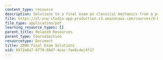 ```yaml
---
content_type: resource
description: Solutions to a final exam on classical mechanics from a previous semester.
file: https://ol-ocw-studio-app-production.s3.amazonaws.com/courses/8-012-physics-i-classical-mechanics-fall-2008/6472a8a7677008d74cecfee8c4ec4f17_2006_final_sol.pdf
file_type: application/pdf
learning_resource_types: []
parent_title: Related Resources
parent_type: CourseSection
resourcetype: Document
title: 2006 Final Exam Solutions
uid: 6472a8a7-6770-08d7-4cec-fee8c4ec4f17
---
```

